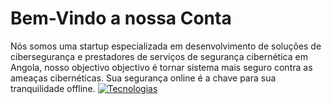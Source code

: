 # Bem-Vindo a nossa Conta
Nós somos uma startup especializada em desenvolvimento de soluções de cibersegurança e prestadores de serviços de segurança cibernética em Angola, nosso objectivo objectivo é tornar sistema mais seguro contra as ameaças cibernéticas.
Sua segurança online é a chave para sua tranquilidade offline.
[![Tecnologias](https://skillicons.dev/icons?i=js,html,css,bash,c,boostrap,docker,tailwind)](https://skillicons.dev)
